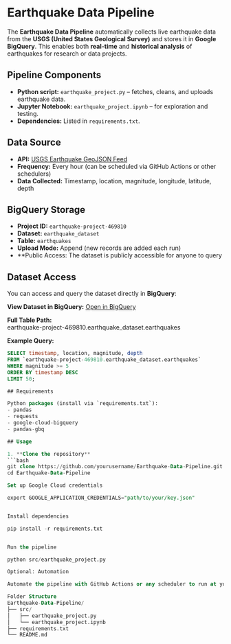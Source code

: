 # Earthquake Data Pipeline

The **Earthquake Data Pipeline** automatically collects live earthquake data from the **USGS (United States Geological Survey)** and stores it in **Google BigQuery**. This enables both **real-time** and **historical analysis** of earthquakes for research or data projects.  

## Pipeline Components

- **Python script:** `earthquake_project.py` – fetches, cleans, and uploads earthquake data.  
- **Jupyter Notebook:** `earthquake_project.ipynb` – for exploration and testing.  
- **Dependencies:** Listed in `requirements.txt`.  

## Data Source

- **API:** [USGS Earthquake GeoJSON Feed](https://earthquake.usgs.gov/earthquakes/feed/v1.0/geojson.php)  
- **Frequency:** Every hour (can be scheduled via GitHub Actions or other schedulers)  
- **Data Collected:** Timestamp, location, magnitude, longitude, latitude, depth  

## BigQuery Storage

- **Project ID:** `earthquake-project-469810`  
- **Dataset:** `earthquake_dataset`  
- **Table:** `earthquakes`  
- **Upload Mode:** Append (new records are added each run)  
- **Public Access: The dataset is publicly accessible for anyone to query

## Dataset Access

You can access and query the dataset directly in **BigQuery**:

**View Dataset in BigQuery:** [Open in BigQuery](https://console.cloud.google.com/bigquery?ws=!1m5!1m4!4m3!1searthquake-project-469810!2searthquake_dataset!3searthquakes&project=red-girder-465610-a6)  

**Full Table Path:**  
earthquake-project-469810.earthquake_dataset.earthquakes

**Example Query:**
```sql
SELECT timestamp, location, magnitude, depth
FROM `earthquake-project-469810.earthquake_dataset.earthquakes`
WHERE magnitude >= 5
ORDER BY timestamp DESC
LIMIT 50;

## Requirements

Python packages (install via `requirements.txt`):  
- pandas  
- requests  
- google-cloud-bigquery  
- pandas-gbq  

## Usage

1. **Clone the repository**  
```bash
git clone https://github.com/yourusername/Earthquake-Data-Pipeline.git
cd Earthquake-Data-Pipeline

Set up Google Cloud credentials

export GOOGLE_APPLICATION_CREDENTIALS="path/to/your/key.json"


Install dependencies

pip install -r requirements.txt


Run the pipeline

python src/earthquake_project.py

Optional: Automation

Automate the pipeline with GitHub Actions or any scheduler to run at your desired frequency (e.g., hourly). The workflow checks out the repo, installs dependencies, and runs the script automatically.

Folder Structure
Earthquake-Data-Pipeline/
├── src/
│   ├── earthquake_project.py
│   └── earthquake_project.ipynb
├── requirements.txt
└── README.md

